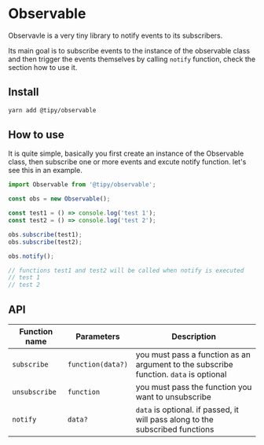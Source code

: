 # Observable

Observavle is a very tiny library to notify events to its subscribers.

Its main goal is to subscribe events to the instance of the observable class and then trigger the events themselves by calling `notify` function, check the section how to use it.


## Install

```bash
yarn add @tipy/observable
```

## How to use

It is quite simple, basically you first create an instance of the Observable class, then subscribe one or more events and excute notify function. let's see this in an example.

```javascript
import Observable from '@tipy/observable';

const obs = new Observable();

const test1 = () => console.log('test 1');
const test2 = () => console.log('test 2');

obs.subscribe(test1);
obs.subscribe(test2);

obs.notify();

// functions test1 and test2 will be called when notify is executed
// test 1
// test 2
```

## API

| Function name | Parameters | Description |
|-----|-----|-----|
| `subscribe` | `function(data?)` | you must pass a function as an argument to the subscribe function. `data` is optional |
| `unsubscribe` | `function` | you must pass the function you want to unsubscribe |
| `notify` | `data?` | `data` is optional. if passed, it will pass along to the subscribed functions |
